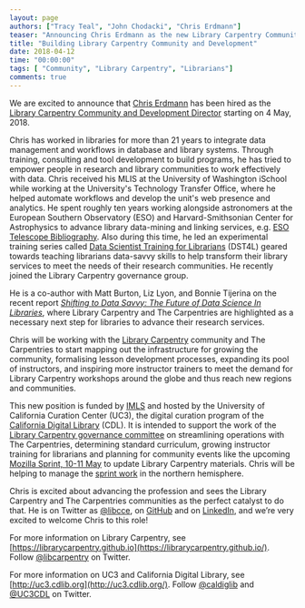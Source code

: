 ```yaml
---
layout: page
authors: ["Tracy Teal", "John Chodacki", "Chris Erdmann"]
teaser: "Announcing Chris Erdmann as the new Library Carpentry Community and Development Director, starting 4 May, 2018."
title: "Building Library Carpentry Community and Development"
date: 2018-04-12
time: "00:00:00"
tags: [ "Community", "Library Carpentry", "Librarians"]
comments: true
---
```


We are excited to announce that [Chris Erdmann](https://twitter.com/libcce) has been hired as 
the [Library Carpentry Community and Development Director](http://uc3.cdlib.org/2017/11/06/skills-training-for-librarians-expanding-library-carpentry/) 
starting on 4 May, 2018. 

Chris has worked in libraries for more than 21 years to integrate data management and workflows in database and library systems. 
Through training, consulting and tool development to build programs, he has tried to empower people in research and library 
communities to work effectively with data. Chris received his MLIS at the University of Washington iSchool 
while working at the University's Technology Transfer Office, where he helped automate workflows and develop the unit's web presence 
and analytics. He spent roughly ten years working alongside astronomers at the European Southern Observatory (ESO) and 
Harvard-Smithsonian Center for Astrophysics to advance library data-mining and linking services, 
e.g. [ESO Telescope Bibliography](https://www.eso.org/sci/libraries/telbib_methodology.html). 
Also during this time, he led an experimental training series 
called [Data Scientist Training for Librarians](http://www.dst4l.info/) (DST4L) geared towards teaching librarians 
data-savvy skills to help transform their library services to meet the needs of their research communities. He recently joined the 
Library Carpentry governance group. 

He is a co-author with Matt Burton, Liz Lyon, and Bonnie Tijerina on the 
recent report *[Shifting to Data Savvy: The Future of Data Science In Libraries](http://d-scholarship.pitt.edu/33891/)*, 
where Library Carpentry and The Carpentries are highlighted as a necessary next step for libraries to advance their 
research services. 

Chris will be working with the [Library Carpentry](https://librarycarpentry.github.io) community and 
The Carpentries to start mapping out the infrastructure for growing the community, formalising lesson development processes, 
expanding its pool of instructors, and inspiring more instructor trainers to meet the demand for Library Carpentry workshops 
around the globe and thus reach new regions and communities.

This new position is funded by [IMLS](https://www.imls.gov/grants/awarded/re-85-17-0121-17) and hosted 
by the University of California Curation Center (UC3), the digital curation program of 
the [California Digital Library](https://www.cdlib.org/) (CDL). It is intended to support the work 
of the [Library Carpentry governance committee](https://software-carpentry.org/blog/2018/02/library-carpentry-governance.html) 
on streamlining operations with The Carpentries, determining standard curriculum, growing instructor training for librarians 
and planning for community events like the upcoming [Mozilla Sprint, 10-11 May](https://www.mozillapulse.org/entry/642) to update
Library Carpentry materials. Chris will be helping to manage the [sprint work](http://pad.software-carpentry.org/lc-sprint-2018) in the northern hemisphere.

Chris is excited about advancing the profession and sees the Library Carpentry and The Carpentries communities as the perfect 
catalyst to do that. He is on Twitter as [@libcce](https://twitter.com/libcce), on [GitHub](https://github.com/libcce) and on [LinkedIn](https://www.linkedin.com/in/christopher-erdmann-1213a456/), and we’re very excited to welcome Chris to this role!

For more information on Library Carpentry, see [https://librarycarpentry.github.io](https://librarycarpentry.github.io/). Follow [@libcarpentry](https://twitter.com/libcarpentry) on Twitter.

For more information on UC3 and California Digital Library, see [http://uc3.cdlib.org](http://uc3.cdlib.org/). Follow [@caldiglib](https://twitter.com/caldiglib) and [@UC3CDL](https://twitter.com/cUC3CDL) on Twitter.  
